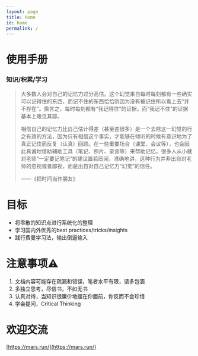 ```yaml
---
layout: page
title: Home
id: home
permalink: /
---
```

# 使用手册

### **知识/积累/学习**
> 大多数人会对自己的记忆力过分高估。这个幻觉来自每时每刻都有一些确实可以记得住的东西，而记不住的东西恰恰则因为没有被记住所以看上去“并不存在”。换言之，每时每刻都有“我记得住”的证据，而“我记不住”的证据基本上难觅其踪。  
> 
> 相信自己的记忆力比自己估计得差（甚至差很多）是一个去除这一幻觉的行之有效的方法，因为只有相信这个事实，才能够在倾听的时候有意识地为了真正记住而反复（认真）回顾。在一些重要场合（课堂、会议等），也会因此真诚地借助辅助工具（笔记、照片、录音等）来帮助记忆。很多人从小就对老师“一定要记笔记”的建议置若罔闻，准确地讲，这种行为并非出自对老师的忽视或者鄙视，而是出自对自己记忆力“幻觉”的信任。  
> 
> ——《把时间当作朋友》

# 目标
- 将零散的知识点进行系统化的整理
- 学习国内外优秀的best practices/tricks/insights
- 践行费曼学习法，输出倒逼输入

# 注意事项⚠️
1.  文档内容可能存在疏漏和错误，笔者水平有限，请多包涵
2.  多独立思考，尽信书，不如无书
3.  认真对待，当知识很廉价地摆在你面前，你反而不会珍惜
4.  学会提问，Critical Thinking

# 欢迎交流
[https://mars.run/](https://mars.run/)
